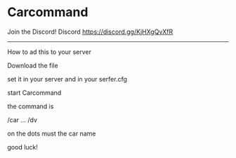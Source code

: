 # Carcommand

Join the Discord!
Discord https://discord.gg/KjHXgQvXfR

----------------------------------------------------------

How to ad this to your server

Download the file

set it in your server
and in your serfer.cfg

start Carcommand

the command is 

/car ...
/dv

on the dots must the car name

good luck!
